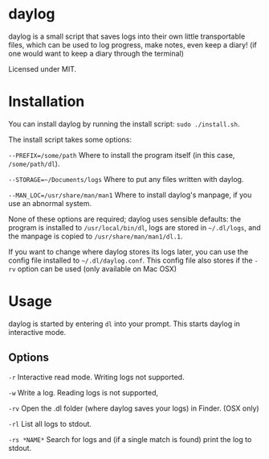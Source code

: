 # daylog

daylog is a small script that saves logs into their own little transportable files, which can be used to log progress, make notes, even keep a diary! (if one would want to keep a diary through the terminal)

Licensed under MIT.

# Installation

You can install daylog by running the install script: `sudo ./install.sh`.

The install script takes some options:

`--PREFIX=/some/path` Where to install the program itself (in this case, `/some/path/dl`).

`--STORAGE=~/Documents/logs` Where to put any files written with daylog.

`--MAN_LOC=/usr/share/man/man1` Where to install daylog's manpage, if you use an abnormal system.

None of these options are required; daylog uses sensible defaults: the program is installed to `/usr/local/bin/dl`, logs are stored in `~/.dl/logs`, and the manpage is copied to `/usr/share/man/man1/dl.1`.

If you want to change where daylog stores its logs later, you can use the config file installed to `~/.dl/daylog.conf`. This config file also stores if the `-rv` option can be used (only available on Mac OSX)

# Usage

daylog is started by entering `dl` into your prompt. This starts daylog in interactive mode.

## Options

`-r` Interactive read mode. Writing logs not supported.

`-w` Write a log. Reading logs is not supported,

`-rv` Open the .dl folder (where daylog saves your logs) in Finder. (OSX only)

`-rl` List all logs to stdout.

`-rs *NAME*` Search for logs and (if a single match is found) print the log to stdout.
